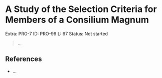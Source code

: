 # A Study of the Selection Criteria for Members of a Consilium Magnum

Extra: PRO-7
ID: PRO-99
L: 67
Status: Not started

> …
> 

## References

- …